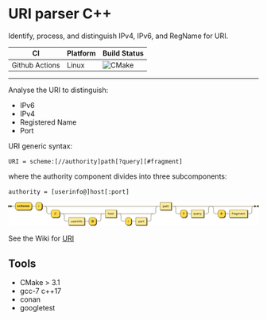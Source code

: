 # URI parser C++
Identify, process, and distinguish IPv4, IPv6, and RegName for URI.

|CI|Platform|Build Status|
|---|---|---|
|Github Actions|Linux|![CMake](https://github.com/spjuanjoc/uri_parser_cpp/workflows/CMake/badge.svg)|

---
Analyse the URI to distinguish:
* IPv6
* IPv4
* Registered Name
* Port

URI generic syntax:

    URI = scheme:[//authority]path[?query][#fragment]

where the authority component divides into three subcomponents:

    authority = [userinfo@]host[:port]

![img](docs/images/1920px-URI_syntax_diagram.svg.png "URI syntax diagram")


See the Wiki for [URI](https://en.wikipedia.org/wiki/Uniform_Resource_Identifier)

## Tools 
* CMake > 3.1
* gcc-7 c++17
* conan
* googletest